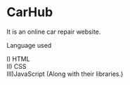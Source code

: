 # CarHub
It is an online car repair website.



Language used

I)  HTML<br>
II) CSS<br>
III)JavaScript
(Along with their libraries.)
